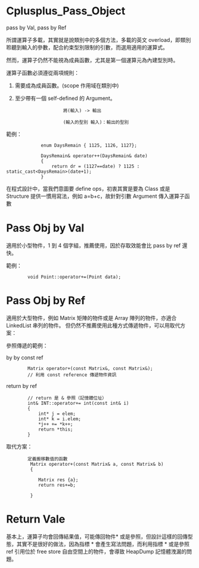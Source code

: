 # Cplusplus_Pass_Object
pass by Val, pass by Ref

所謂運算子多載，其實就是說類別中的多個方法，多載的英文 overload，即類別聆聽到輸入的參數，配合約束型別限制的引數，而選用適用的運算式。

然而，運算子仍然不能視為成員函數，尤其是第一個運算元為內建型別時。

運算子函數必須遵從兩項規則：

1. 需要成為成員函數。(scope 作用域在類別中)

2. 至少帶有一個 self-defined 的 Argument。

                         將(輸入) -> 輸出

                         (輸入的型別 輸入)：輸出的型別
                         
範例：

                 enum DaysRemain { 1125, 1126, 1127};
                 
                 DaysRemain& operator++(DaysRemain& date)
                 {
                     return dr = (1127==date) ? 1125 : static_cast<DaysRemain>(date+1);
                 }



在程式設計中，當我們意圖要 define ops，初衷其實是要為 Class 或是 Structure 提供一慣用寫法，例如 a=b+c，故針對引數 Argument 傳入運算子函數

# Pass Obj by Val

適用於小型物件，1 到 4 個字組，推薦使用，因於存取效能會比 pass by ref 還快。

範例：

            void Point::operator+=(Point data);
                     

# Pass Obj by Ref

適用於大型物件，例如 Matrix 矩陣的物件或是 Array 陣列的物件，亦適合 LinkedList 串列的物件。
但仍然不推薦使用此種方式傳遞物件，可以用取代方案：

參照傳遞的範例：

by by const ref
>>>

            Matrix operator+(const Matrix&, const Matrix&);
            // 利用 const reference 傳遞物件資訊
            
            
return by ref
>>>

            // return 是 & 參照（記憶體位址）
            int& INT::operator+= int(const int& i)
            {
                int* j = elem;
                int* k = i.elem;
                *j++ += *k++;
                return *this;
            }           

取代方案：

            定義搬移數值的函數
             Matrix operator+(const Matrix& a, const Matrix& b)
             {
             
                Matrix res {a};
                return res+=b;
             
             }

# Return Vale 

基本上，運算子均會回傳結果值，可能傳回物件* 或是參照，但設計這樣的回傳型態，其實不是很好的做法，因為指標 * 會產生寫法問題，而利用指標 * 或是參照 ref 引用位於 free store 自由空間上的物件，會導致 HeapDump 記憶體洩漏的問題。
